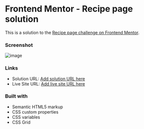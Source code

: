 # Frontend Mentor - Recipe page solution

This is a solution to the [Recipe page challenge on Frontend Mentor](https://www.frontendmentor.io/challenges/recipe-page-KiTsR8QQKm). 

### Screenshot

![image](https://github.com/alexsafnmoura/Recipe-Page/assets/140222913/aef54e4d-5c48-4934-b611-3f94fc90d0e1)

### Links

- Solution URL: [Add solution URL here]()
- Live Site URL: [Add live site URL here]()

### Built with

- Semantic HTML5 markup
- CSS custom properties
- CSS variables
- CSS Grid
